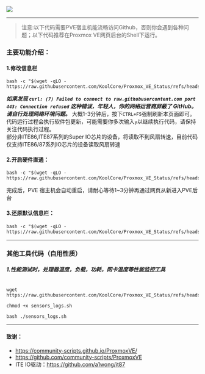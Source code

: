 ![](https://github.com/KoolCore/Proxmox_VE_Status/blob/main/pve_status.png)


<hr>

> 注意:以下代码需要PVE宿主机能流畅访问Github，否则你会遇到各种问题；以下代码推荐在Proxmox VE网页后台的Shell下运行。

### 主要功能介绍：
#### 1.修改信息栏
```
bash -c "$(wget -qLO - https://raw.githubusercontent.com/KoolCore/Proxmox_VE_Status/refs/heads/main/pve.sh)"
```
***如果发现 `curl: (7) Failed to connect to raw.githubusercontent.com port 443: Connection refused` 这种错误，年轻人，你的网络运营商屏蔽了 GitHub。请自行处理网络环境问题。***
大概1-3分钟后，按下`CTRL+F5`强制刷新本页面即可。</br>
代码运行过程会执行软件包更新，可能需要你多次输入`y`以继续执行代码，请保持关注代码执行过程。</br>部分非ITE86,ITE87系列的Super IO芯片的设备，将读取不到风扇转速，目前代码仅支持ITE86/87系列IO芯片的设备读取风扇转速

#### 2.开启硬件直通：
```
bash -c "$(wget -qLO - https://raw.githubusercontent.com/KoolCore/Proxmox_VE_Status/refs/heads/main/passthrough.sh)"
```
完成后，PVE 宿主机会自动重启，请耐心等待1~3分钟再通过网页从新进入PVE后台


#### 3.还原默认信息栏：

```
bash -c "$(wget -qLO - https://raw.githubusercontent.com/KoolCore/Proxmox_VE_Status/refs/heads/main/restore.sh)"
```
<hr>

### 其他工具代码（自用性质）

##### 1.性能测试时，处理器温度，负载，功耗，网卡温度等性能监控工具


```

wget https://raw.githubusercontent.com/KoolCore/Proxmox_VE_Status/refs/heads/main/sensors_logs.sh

chmod +x sensors_logs.sh

bash ./sensors_logs.sh

```


<hr>

#### 致谢：
- https://community-scripts.github.io/ProxmoxVE/
- https://github.com/community-scripts/ProxmoxVE
- ITE IO驱动：https://github.com/a1wong/it87
